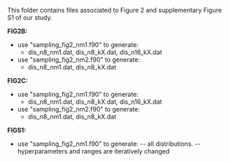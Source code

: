 This folder contains files associated to Figure 2 and supplementary Figure S1 of our study.

**FIG2B:**
- use "sampling_fig2_nm1.f90" to generate:
  - dis_n8_nm1.dat, dis_n8_kX.dat, dis_n16_kX.dat
- use "sampling_fig2_nm2.f90" to generate:
  - dis_n8_nm1.dat, dis_n8_kX.dat
  
**FIG2C:**
- use "sampling_fig2_nm1.f90" to generate:
  - dis_n8_nm1.dat, dis_n8_kX.dat, dis_n16_kX.dat
- use "sampling_fig2_nm2.f90" to generate:
  - dis_n8_nm1.dat, dis_n8_kX.dat
  
**FIGS1:**
- use "sampling_fig2_nm1.f90" to generate:
-- all distributions.
-- hyperparameters and ranges are iteratively changed
